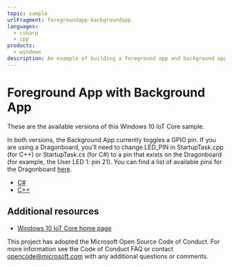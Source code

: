 ```yaml
---
topic: sample
urlFragment: foregroundapp-backgroundapp
languages:
  - csharp
  - cpp
products:
  - windows
description: An example of building a foreground app and background app within the same APPX file.
---
```


# Foreground App with Background App

These are the available versions of this Windows 10 IoT Core sample.  

In both versions, the Background App currently toggles a GPIO pin.  If you are using a Dragonboard, 
you'll need to change LED_PIN in StartupTask.cpp (for C++) or StartupTask.cs (for C#) to a pin that 
exists on the Dragonboard (for example, the User LED 1: pin 21).  You can find a list of available
pins for the Dragonboard [here](https://docs.microsoft.com/en-us/windows/iot-core/learn-about-hardware/pinmappings/pinmappingsdb).

*	[C#](./CS/README.md)
*	[C++](./CPP/README.md)

## Additional resources
* [Windows 10 IoT Core home page](https://developer.microsoft.com/en-us/windows/iot/)

This project has adopted the Microsoft Open Source Code of Conduct. For more information see the Code of Conduct FAQ or contact <opencode@microsoft.com> with any additional questions or comments.
